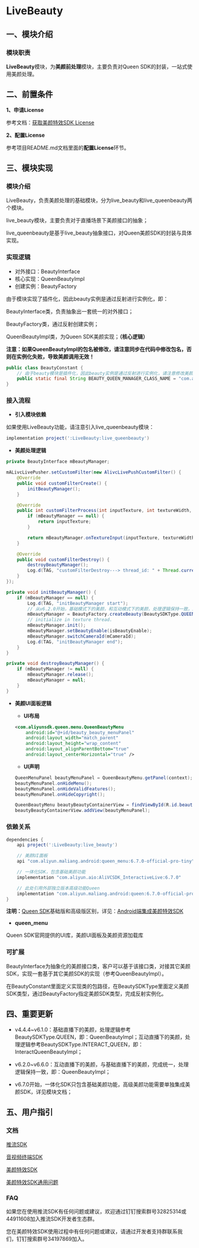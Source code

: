 # **LiveBeauty**

## **一、模块介绍**

### **模块职责**

**LiveBeauty**模块，为**美颜前处理**模块，主要负责对Queen SDK的封装，一站式使用美颜处理。

## **二、前置条件**

**1、申请License**

参考文档：[获取美颜特效SDK License](https://help.aliyun.com/zh/live/user-guide/obtain-a-license-of-queen-sdk/)

**2、配置License**

参考项目README.md文档里面的**配置License**环节。

## **三、模块实现**

### **模块介绍**

LiveBeauty，负责美颜处理的基础模块，分为live_beauty和live_queenbeauty两个模块。

live_beauty模块，主要负责对于直播场景下美颜接口的抽象；

live_queenbeauty是基于live_beauty抽象接口，对Queen美颜SDK的封装与具体实现。

### **实现逻辑**

* 对外接口：BeautyInterface
* 核心实现：QueenBeautyImpl
* 创建实例：BeautyFactory

由于模块实现了插件化，因此beauty实例是通过反射进行实例化，即：

BeautyInterface类，负责抽象出一套统一的对外接口；

BeautyFactory类，通过反射创建实例；

QueenBeautyImpl类，为Queen SDK美颜实现；**（核心逻辑）**

**注意：如果QueenBeautyImpl的包名被修改，请注意同步在代码中修改包名，否则在实例化失败，导致美颜调用无效！**

```java
public class BeautyConstant {
    // 由于beauty模块是插件化，因此beauty实例是通过反射进行实例化，请注意修改美颜具体实现（impl）类名，以免出现美颜初始化失败导致美颜失效的问题
    public static final String BEAUTY_QUEEN_MANAGER_CLASS_NAME = "com.alivc.live.queenbeauty.QueenBeautyImpl";
}
```

### **接入流程**

* **引入模块依赖**

如果使用LiveBeauty功能，请注意引入live_queenbeauty模块：

```groovy
implementation project(':LiveBeauty:live_queenbeauty')
```

* **美颜处理逻辑**

```java
private BeautyInterface mBeautyManager;

mALivcLivePusher.setCustomFilter(new AlivcLivePushCustomFilter() {
    @Override
    public void customFilterCreate() {
        initBeautyManager();
    }

    @Override
    public int customFilterProcess(int inputTexture, int textureWidth, int textureHeight, long extra) {
        if (mBeautyManager == null) {
            return inputTexture;
        }

        return mBeautyManager.onTextureInput(inputTexture, textureWidth, textureHeight);
    }

    @Override
    public void customFilterDestroy() {
        destroyBeautyManager();
        Log.d(TAG, "customFilterDestroy---> thread_id: " + Thread.currentThread().getId());
    }
});

private void initBeautyManager() {
    if (mBeautyManager == null) {
        Log.d(TAG, "initBeautyManager start");
        // 从v6.2.0开始，基础模式下的美颜，和互动模式下的美颜，处理逻辑保持一致，即：QueenBeautyImpl；
        mBeautyManager = BeautyFactory.createBeauty(BeautySDKType.QUEEN, mContext);
        // initialize in texture thread.
        mBeautyManager.init();
        mBeautyManager.setBeautyEnable(isBeautyEnable);
        mBeautyManager.switchCameraId(mCameraId);
        Log.d(TAG, "initBeautyManager end");
    }
}

private void destroyBeautyManager() {
    if (mBeautyManager != null) {
        mBeautyManager.release();
        mBeautyManager = null;
    }
}
```

* **美颜UI面板逻辑**

  * **UI布局**

  ```xml
  <com.aliyunsdk.queen.menu.QueenBeautyMenu
      android:id="@+id/beauty_beauty_menuPanel"
      android:layout_width="match_parent"
      android:layout_height="wrap_content"
      android:layout_alignParentBottom="true"
      android:layout_centerHorizontal="true" />
  ```

  * **UI声明**

  ```java
  QueenMenuPanel beautyMenuPanel = QueenBeautyMenu.getPanel(context);
  beautyMenuPanel.onHideMenu();
  beautyMenuPanel.onHideValidFeatures();
  beautyMenuPanel.onHideCopyright();
  
  QueenBeautyMenu beautyBeautyContainerView = findViewById(R.id.beauty_beauty_menuPanel);
  beautyBeautyContainerView.addView(beautyMenuPanel);
  ```

### **依赖关系**

```groovy
dependencies {
    api project(':LiveBeauty:live_beauty')

    // 美颜UI面板
    api "com.aliyun.maliang.android:queen_menu:6.7.0-official-pro-tiny"

    // 一体化SDK，包含基础美颜功能
    implementation "com.aliyun.aio:AliVCSDK_InteractiveLive:6.7.0"

    // 此处引用外部独立版本高级功能Queen
    implementation "com.aliyun.maliang.android:queen:6.7.0-official-pro"
}
```

**注明：**[Queen SDK](https://www.aliyun.com/activity/cdn/video/rtc_race)基础版和高级版区别，详见：[Android端集成美颜特效SDK](https://help.aliyun.com/zh/live/user-guide/integrate-queen-sdk-for-android)

* **queen_menu**

Queen SDK官网提供的UI库，美颜UI面板及美颜资源加载库

### **可扩展**

BeautyInterface为抽象化的美颜接口类，客户可以基于该接口类，对接其它美颜SDK，实现一套基于其它美颜SDK的实现（参考QueenBeautyImpl）。

在BeautyConstant里面定义实现类的包路径，在BeautySDKType里面定义美颜SDK类型，通过BeautyFactory指定美颜SDK类型，完成反射实例化。

## 四、重要更新

* v4.4.4~v6.1.0：基础直播下的美颜，处理逻辑参考BeautySDKType.QUEEN，即：QueenBeautyImpl；互动直播下的美颜，处理逻辑参考BeautySDKType.INTERACT_QUEEN，即：InteractQueenBeautyImpl；

* v6.2.0~v6.6.0：互动直播下的美颜，与基础直播下的美颜，完成统一，处理逻辑保持一致，即：QueenBeautyImpl；

* v6.7.0开始，一体化SDK只包含基础美颜功能，高级美颜功能需要单独集成美颜SDK，详见模块文档；

## 五、用户指引

### **文档**

[推流SDK](https://help.aliyun.com/zh/live/developer-reference/push-sdk)

[音视频终端SDK](https://help.aliyun.com/product/261167.html)

[美颜特效SDK](https://help.aliyun.com/document_detail/2392303.html)

[美颜特效SDK通用问题](https://help.aliyun.com/document_detail/2400372.html)

### **FAQ**

如果您在使用推流SDK有任何问题或建议，欢迎通过钉钉搜索群号32825314或44911608加入推流SDK开发者生态群。

您在美颜特效SDK使用过程中有任何问题或建议，请通过开发者支持群联系我们，钉钉搜索群号34197869加入。